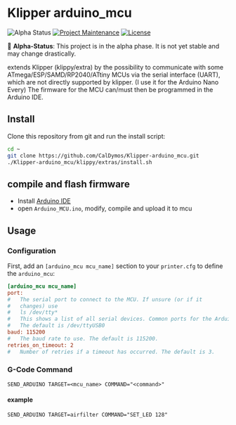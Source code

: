 # Klipper arduino_mcu
![Alpha Status](https://img.shields.io/badge/status-alpha-red)
[![Project Maintenance](https://img.shields.io/maintenance/yes/2024.svg)](https://github.com/CalDymos/Klipper-arduino_mcu 'GitHub Repository')
[![License](https://img.shields.io/github/license/CalDymos/Klipper-arduino_mcu.svg)](https://github.com/CalDymos/Klipper-arduino_mcu/blob/main/LICENSE 'License')


🚧 **Alpha-Status**: This project is in the alpha phase. It is not yet stable and may change drastically.


extends Klipper (klippy/extra) by the possibility to communicate with some ATmega/ESP/SAMD/RP2040/ATtiny MCUs via the serial interface (UART), which are not directly supported by klipper. (I use it for the Arduino Nano Every)
The firmware for the MCU can/must then be programmed in the Arduino IDE.

## Install

Clone this repository from git and run the install script:

```sh
cd ~
git clone https://github.com/CalDymos/Klipper-arduino_mcu.git
./Klipper-arduino_mcu/klippy/extras/install.sh
```

## compile and flash firmware

- Install [Arduino IDE](https://www.arduino.cc/en/software)
- open `Arduino_MCU.ino`, modify, compile and upload it to mcu

## Usage

### Configuration

First, add an `[arduino_mcu mcu_name]` section to your `printer.cfg` to define the `arduino_mcu`:

```ini
[arduino_mcu mcu_name]
port:
#   The serial port to connect to the MCU. If unsure (or if it
#   changes) use
#   ls /dev/tty*
#   This shows a list of all serial devices. Common ports for the Arduino Nano are e.g. /dev/ttyUSB0 or /dev/ttyACM0.
#   The default is /dev/ttyUSB0
baud: 115200
#   The baud rate to use. The default is 115200.
retries_on_timeout: 2
#   Number of retries if a timeout has occurred. The default is 3.
```

### G-Code Command

`SEND_ARDUINO TARGET=<mcu_name> COMMAND="<command>"`

#### example
`SEND_ARDUINO TARGET=airfilter COMMAND="SET_LED 128"`
